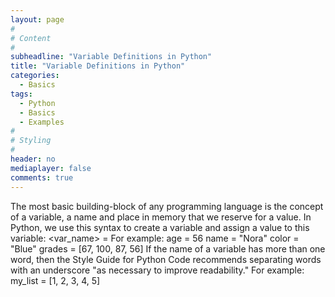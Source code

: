```yaml
---
layout: page
#
# Content
#
subheadline: "Variable Definitions in Python"
title: "Variable Definitions in Python"
categories:
  - Basics
tags:
  - Python
  - Basics
  - Examples
#
# Styling
#
header: no
mediaplayer: false
comments: true
---
```

The most basic building-block of any programming language is the concept of a variable, a name and place in memory that we reserve for a value. 
In Python, we use this syntax to create a variable and assign a value to this variable:
<var_name> = <value>
For example:
age = 56
name = "Nora"
color = "Blue"
grades = [67, 100, 87, 56]
If the name of a variable has more than one word, then the Style Guide for Python Code recommends separating words with an underscore "as necessary to improve readability."
For example:
my_list = [1, 2, 3, 4, 5]
